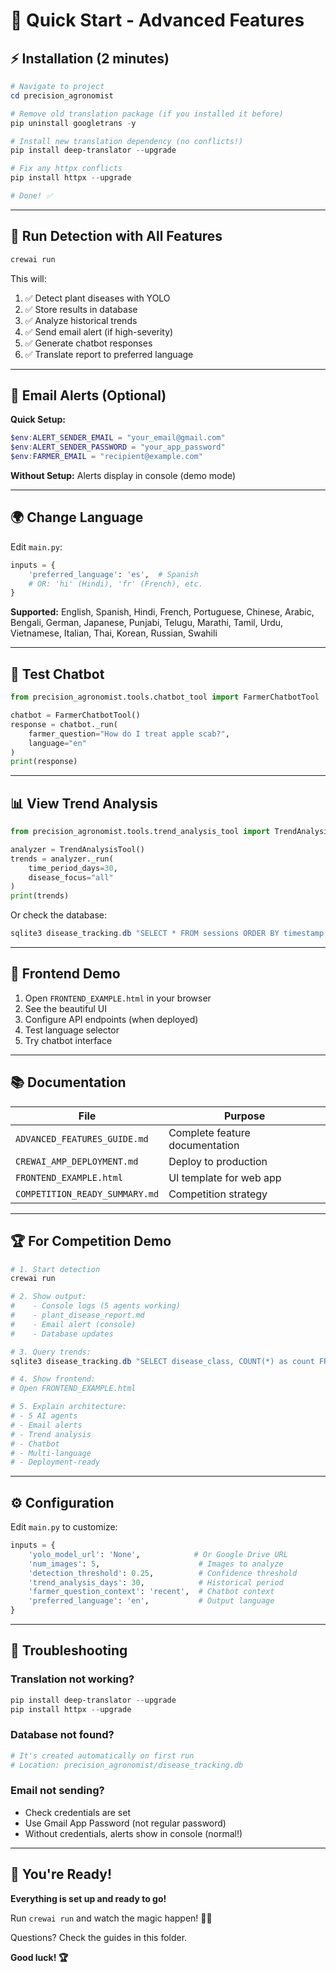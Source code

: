 # 🚀 Quick Start - Advanced Features

## ⚡ Installation (2 minutes)

```powershell
# Navigate to project
cd precision_agronomist

# Remove old translation package (if you installed it before)
pip uninstall googletrans -y

# Install new translation dependency (no conflicts!)
pip install deep-translator --upgrade

# Fix any httpx conflicts
pip install httpx --upgrade

# Done! ✅
```

---

## 🎯 Run Detection with All Features

```powershell
crewai run
```

This will:
1. ✅ Detect plant diseases with YOLO
2. ✅ Store results in database
3. ✅ Analyze historical trends
4. ✅ Send email alert (if high-severity)
5. ✅ Generate chatbot responses
6. ✅ Translate report to preferred language

---

## 📧 Email Alerts (Optional)

**Quick Setup:**
```powershell
$env:ALERT_SENDER_EMAIL = "your_email@gmail.com"
$env:ALERT_SENDER_PASSWORD = "your_app_password"
$env:FARMER_EMAIL = "recipient@example.com"
```

**Without Setup:** Alerts display in console (demo mode)

---

## 🌍 Change Language

Edit `main.py`:
```python
inputs = {
    'preferred_language': 'es',  # Spanish
    # OR: 'hi' (Hindi), 'fr' (French), etc.
}
```

**Supported:** English, Spanish, Hindi, French, Portuguese, Chinese, Arabic, Bengali, German, Japanese, Punjabi, Telugu, Marathi, Tamil, Urdu, Vietnamese, Italian, Thai, Korean, Russian, Swahili

---

## 💬 Test Chatbot

```python
from precision_agronomist.tools.chatbot_tool import FarmerChatbotTool

chatbot = FarmerChatbotTool()
response = chatbot._run(
    farmer_question="How do I treat apple scab?",
    language="en"
)
print(response)
```

---

## 📊 View Trend Analysis

```python
from precision_agronomist.tools.trend_analysis_tool import TrendAnalysisTool

analyzer = TrendAnalysisTool()
trends = analyzer._run(
    time_period_days=30,
    disease_focus="all"
)
print(trends)
```

Or check the database:
```powershell
sqlite3 disease_tracking.db "SELECT * FROM sessions ORDER BY timestamp DESC LIMIT 10;"
```

---

## 🎨 Frontend Demo

1. Open `FRONTEND_EXAMPLE.html` in your browser
2. See the beautiful UI
3. Configure API endpoints (when deployed)
4. Test language selector
5. Try chatbot interface

---

## 📚 Documentation

| File | Purpose |
|------|---------|
| `ADVANCED_FEATURES_GUIDE.md` | Complete feature documentation |
| `CREWAI_AMP_DEPLOYMENT.md` | Deploy to production |
| `FRONTEND_EXAMPLE.html` | UI template for web app |
| `COMPETITION_READY_SUMMARY.md` | Competition strategy |

---

## 🏆 For Competition Demo

```powershell
# 1. Start detection
crewai run

# 2. Show output:
#    - Console logs (5 agents working)
#    - plant_disease_report.md
#    - Email alert (console)
#    - Database updates

# 3. Query trends:
sqlite3 disease_tracking.db "SELECT disease_class, COUNT(*) as count FROM detections GROUP BY disease_class ORDER BY count DESC;"

# 4. Show frontend:
# Open FRONTEND_EXAMPLE.html

# 5. Explain architecture:
# - 5 AI agents
# - Email alerts
# - Trend analysis
# - Chatbot
# - Multi-language
# - Deployment-ready
```

---

## ⚙️ Configuration

Edit `main.py` to customize:

```python
inputs = {
    'yolo_model_url': 'None',            # Or Google Drive URL
    'num_images': 5,                      # Images to analyze
    'detection_threshold': 0.25,          # Confidence threshold
    'trend_analysis_days': 30,            # Historical period
    'farmer_question_context': 'recent',  # Chatbot context
    'preferred_language': 'en',           # Output language
}
```

---

## 🐛 Troubleshooting

### Translation not working?
```powershell
pip install deep-translator --upgrade
pip install httpx --upgrade
```

### Database not found?
```powershell
# It's created automatically on first run
# Location: precision_agronomist/disease_tracking.db
```

### Email not sending?
- Check credentials are set
- Use Gmail App Password (not regular password)
- Without credentials, alerts show in console (normal!)

---

## 🎉 You're Ready!

**Everything is set up and ready to go!**

Run `crewai run` and watch the magic happen! 🚀🌱

Questions? Check the guides in this folder.

**Good luck! 🏆**


